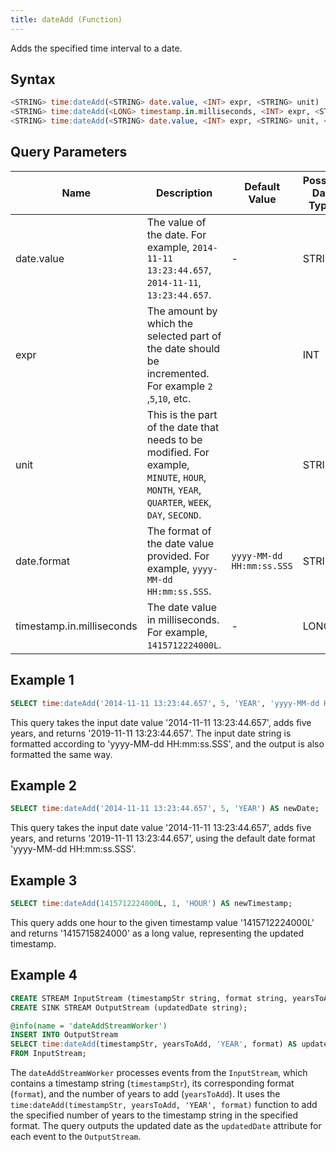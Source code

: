 ```yaml
---
title: dateAdd (Function)
---
```


Adds the specified time interval to a date.

## Syntax

```sql
<STRING> time:dateAdd(<STRING> date.value, <INT> expr, <STRING> unit)
<STRING> time:dateAdd(<LONG> timestamp.in.milliseconds, <INT> expr, <STRING> unit)
<STRING> time:dateAdd(<STRING> date.value, <INT> expr, <STRING> unit, <STRING> date.format)
```

## Query Parameters

| Name      | Description     | Default Value | Possible Data Types | Optional | Dynamic |
|-----------|--------------|---------|---------------------|----------|---------|
| date.value  | The value of the date. For example, `2014-11-11 13:23:44.657`, `2014-11-11`, `13:23:44.657`.      | -            | STRING| Yes      | Yes     |
| expr | The amount by which the selected part of the date should be incremented. For example `2` ,`5`,`10`, etc. | | INT   | No       | Yes     |
| unit  | This is the part of the date that needs to be modified. For example, `MINUTE`, `HOUR`, `MONTH`, `YEAR`, `QUARTER`, `WEEK`, `DAY`, `SECOND`. | | STRING| No  | No      |
| date.format | The format of the date value provided. For example, `yyyy-MM-dd HH:mm:ss.SSS`. | `yyyy-MM-dd HH:mm:ss.SSS` | STRING| Yes      | Yes     |
| timestamp.in.milliseconds | The date value in milliseconds. For example, `1415712224000L`. | -  | LONG  | Yes      | Yes     |

## Example 1

```sql
SELECT time:dateAdd('2014-11-11 13:23:44.657', 5, 'YEAR', 'yyyy-MM-dd HH:mm:ss.SSS') AS newDate;
```

This query takes the input date value '2014-11-11 13:23:44.657', adds five years, and returns '2019-11-11 13:23:44.657'. The input date string is formatted according to 'yyyy-MM-dd HH:mm:ss.SSS', and the output is also formatted the same way.

## Example 2

```sql
SELECT time:dateAdd('2014-11-11 13:23:44.657', 5, 'YEAR') AS newDate;
```

This query takes the input date value '2014-11-11 13:23:44.657', adds five years, and returns '2019-11-11 13:23:44.657', using the default date format 'yyyy-MM-dd HH:mm:ss.SSS'.

## Example 3

```sql
SELECT time:dateAdd(1415712224000L, 1, 'HOUR') AS newTimestamp;
```

This query adds one hour to the given timestamp value '1415712224000L' and returns '1415715824000' as a long value, representing the updated timestamp.

## Example 4

```sql
CREATE STREAM InputStream (timestampStr string, format string, yearsToAdd int);
CREATE SINK STREAM OutputStream (updatedDate string);

@info(name = 'dateAddStreamWorker')
INSERT INTO OutputStream
SELECT time:dateAdd(timestampStr, yearsToAdd, 'YEAR', format) AS updatedDate
FROM InputStream;
```

The `dateAddStreamWorker` processes events from the `InputStream`, which contains a timestamp string (`timestampStr`), its corresponding format (`format`), and the number of years to add (`yearsToAdd`). It uses the `time:dateAdd(timestampStr, yearsToAdd, 'YEAR', format)` function to add the specified number of years to the timestamp string in the specified format. The query outputs the updated date as the `updatedDate` attribute for each event to the `OutputStream`.

